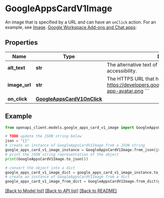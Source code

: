 # GoogleAppsCardV1Image

An image that is specified by a URL and can have an `onClick` action. For an example, see [Image](https://developers.google.com/chat/ui/widgets/image). [Google Workspace Add-ons and Chat apps](https://developers.google.com/workspace/extend):

## Properties

Name | Type | Description | Notes
------------ | ------------- | ------------- | -------------
**alt_text** | **str** | The alternative text of this image that&#39;s used for accessibility. | [optional] 
**image_url** | **str** | The HTTPS URL that hosts the image. For example: &#x60;&#x60;&#x60; https://developers.google.com/chat/images/quickstart-app-avatar.png &#x60;&#x60;&#x60; | [optional] 
**on_click** | [**GoogleAppsCardV1OnClick**](GoogleAppsCardV1OnClick.md) |  | [optional] 

## Example

```python
from openapi_client.models.google_apps_card_v1_image import GoogleAppsCardV1Image

# TODO update the JSON string below
json = "{}"
# create an instance of GoogleAppsCardV1Image from a JSON string
google_apps_card_v1_image_instance = GoogleAppsCardV1Image.from_json(json)
# print the JSON string representation of the object
print(GoogleAppsCardV1Image.to_json())

# convert the object into a dict
google_apps_card_v1_image_dict = google_apps_card_v1_image_instance.to_dict()
# create an instance of GoogleAppsCardV1Image from a dict
google_apps_card_v1_image_from_dict = GoogleAppsCardV1Image.from_dict(google_apps_card_v1_image_dict)
```
[[Back to Model list]](../README.md#documentation-for-models) [[Back to API list]](../README.md#documentation-for-api-endpoints) [[Back to README]](../README.md)


